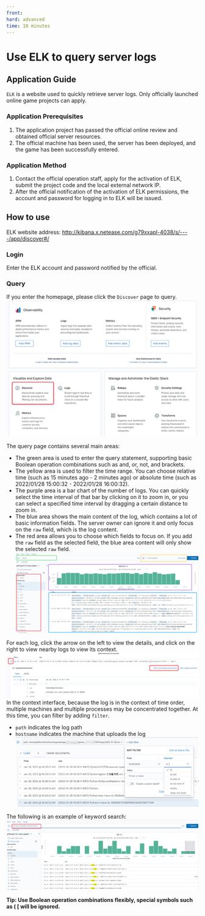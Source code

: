 ```yaml
--- 
front: 
hard: advanced 
time: 10 minutes 
--- 
```


# Use ELK to query server logs 
## Application Guide 
`ELK` is a website used to quickly retrieve server logs. Only officially launched online game projects can apply. 

### Application Prerequisites 
1. The application project has passed the official online review and obtained official server resources. 
2. The official machine has been used, the server has been deployed, and the game has been successfully entered. 

### Application Method 
1. Contact the official operation staff, apply for the activation of ELK, submit the project code and the local external network IP. 
2. After the official notification of the activation of ELK permissions, the account and password for logging in to ELK will be issued. 

## How to use 
ELK website address: http://kibana.x.netease.com/g79xxapl-4038/s/----/app/discover#/ 

### Login 
Enter the ELK account and password notified by the official. 

### Query 
If you enter the homepage, please click the `Discover` page to query. 
![ELK_home](./images/elk001.png) 

The query page contains several main areas: 
* The green area is used to enter the query statement, supporting basic Boolean operation combinations such as and, or, not, and brackets. 
* The yellow area is used to filter the time range. You can choose relative time (such as 15 minutes ago - 2 minutes ago) or absolute time (such as 2022/01/28 15:00:32 - 2022/01/28 16:00:32). 
* The purple area is a bar chart of the number of logs. You can quickly select the time interval of that bar by clicking on it to zoom in, or you can select a specified time interval by dragging a certain distance to zoom in. 
* The blue area shows the main content of the log, which contains a lot of basic information fields. The server owner can ignore it and only focus on the `raw` field, which is the log content. 
* The red area allows you to choose which fields to focus on. If you add the `raw` field as the selected field, the blue area content will only show the selected `raw` field. 
![ELK_search](./images/elk002.png) 

For each log, click the arrow on the left to view the details, and click on the right to view nearby logs to view its context. 
![ELK_surround](./images/elk003.png) 
In the context interface, because the log is in the context of time order, multiple machines and multiple processes may be concentrated together. At this time, you can filter by adding `filter`. 
* `path` indicates the log path 
* `hostname` indicates the machine that uploads the log 
![ELK_filter](./images/elk005.png) 

The following is an example of keyword search: 
![ELK_key_search](./images/elk004.png) 

**Tip: Use Boolean operation combinations flexibly, special symbols such as ( [ will be ignored.** 

